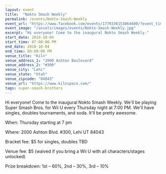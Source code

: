 ```yaml
---
layout: event
title:  "Nokto Smash Weekly"
permalink: /events/Nokto-Smash-Weekly
event_url: "https://www.facebook.com/events/1770336153064400/?event_time_id=1770336159731066"
event_image: "/assets/images/events/Nokto-Smash-Weekly.jpg"
excerpt: "Hi everyone! Come to the inaugural Nokto Smash Weekly."
start_date: 2018-10-04
start_time: 07:00:00 PM
end_date: 2018-10-04
end_time: 09:00:00 PM
venue_title: "Kiln"
venue_address_1: "2000 Ashton Boulevard"
venue_address_2: "#300"
venue_city: "Lehi"
venue_state: "Utah"
venue_zipcode: "84043"
venue_url: "https://www.kilnspace.com/"
tags: super-smash-brothers
---
```


Hi everyone! Come to the inaugural Nokto Smash Weekly. We'll be playing Super Smash Bros. for Wii U every Thursday night at 7:00 PM. We'll have singles, doubles tournaments, and soda. It'll be pretty awesome. 

When: Thursday starting at 7 pm

Where: 2000 Ashton Blvd. #300, Lehi UT 84043

Bracket fee: $5 for singles, doubles TBD

Venue fee: $5 (waived if you bring a Wii U with all characters/stages unlocked)

Prize breakdown: 1st – 60%, 2nd – 30%, 3rd – 10%